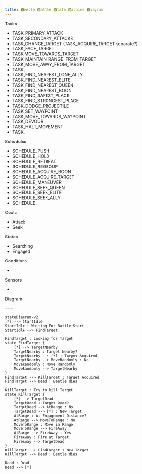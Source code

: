 ```yaml
---
title: 🅱eetle 🅱attle 🅱tate 🅱achine 🅱iagram
---
```

Tasks

+ TASK_PRIMARY_ATTACK
+ TASK_SECONDARY_ATTACKS
+ TASK_CHANGE_TARGET (TASK_ACQUIRE_TARGET separate?)
+ TASK_FACE_TARGET
+ TASK MOVE_TOWARDS_TARGET
+ TASK_MAINTAIN_RANGE_FROM_TARGET
+ TASK_MOVE_AWAY_FROM_TARGET
+ TASK_
+ TASK_FIND_NEAREST_LONE_ALLY
+ TASK_FIND_NEAREST_ELITE
+ TASK_FIND_NEAREST_QUEEN
+ TASK_FIND_NEAREST_BOON
+ TASK_FIND_SAFEST_PLACE
+ TASK_FIND_STRONGEST_PLACE
+ TASK_DODGE_PROJECTILE
+ TASK_SET_WAYPOINT
+ TASK_MOVE_TOWARDS_WAYPOINT
+ TASK_DEVOUR
+ TASK_HALT_MOVEMENT
+ TASK_

Schedules

+ SCHEDULE_PUSH
+ SCHEDULE_HOLD
+ SCHEDULE_RETREAT
+ SCHEDULE_REGROUP
+ SCHEDULE_ACQUIRE_BOON
+ SCHEDULE_ACQUIRE_TARGET
+ SCHEDULE_MANEUVER
+ SCHEDULE_SEEK_QUEEN
+ SCHEDULE_SEEK_ELITE
+ SCHEDULE_SEEK_ALLY
+ SCHEDULE_

Goals

+ Attack
+ Seek

States

+ Searching
+ Engaged

Conditions

+

Sensors

+

Diagram

===

```mermaid
stateDiagram-v2
[*] --> StartIdle
StartIdle : Waiting For Battle Start
StartIdle --> FindTarget

FindTarget : Looking for Target
state FindTarget {
    [*] --> TargetNearby
    TargetNearby : Target Nearby?
    TargetNearby --> [*] : Target Acquired
    TargetNearby --> MoveRandomly : No
    MoveRandomly : Move Randomly
    MoveRandomly --> TargetNearby
}
FindTarget --> KillTarget : Target Acquired
FindTarget --> Dead : Beetle dies

KillTarget : Try to kill Target
state KillTarget {
    [*] --> TargetDead
    TargetDead : Target Dead?
    TargetDead --> AtRange : No
    TargetDead --> [*] : New Target
    AtRange : At Engagement Distance?
    AtRange --> MoveToRange : No
    MoveToRange : Move in Range
    MoveToRange --> FireAway
    AtRange --> FireAway : Yes
    FireAway : Fire at Target
    FireAway --> TargetDead
}
KillTarget --> FindTarget : New Target
KillTarget --> Dead : Beetle dies

Dead : Dead
Dead --> [*]
